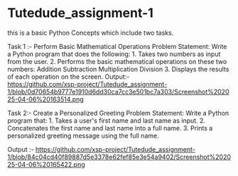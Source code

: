 # Tutedude_assignment-1
this is a basic Python Concepts which include two tasks.

Task 1 :- Perform Basic Mathematical Operations
Problem Statement: Write a Python program that does the following:
    1.  Takes two numbers as input from the user.
    2.  Performs the basic mathematical operations on these two numbers:
          Addition
          Subtraction
          Multiplication
          Division
    3.  Displays the results of each operation on the screen.
Output:-  
https://github.com/xsp-project/Tutedude_assignment-1/blob/0d70654b9777e1910d6dd30ca7cc3e501bc7a303/Screenshot%202025-04-06%20163514.png
    

Task 2:- Create a Personalized Greeting
Problem Statement: Write a Python program that:
    1.  Takes a user's first name and last name as input.
    2.  Concatenates the first name and last name into a full name.
    3.  Prints a personalized greeting message using the full name.

Output :- 
https://github.com/xsp-project/Tutedude_assignment-1/blob/84c04cd40f89887d5e3378e62fef85e3e54a9402/Screenshot%202025-04-06%20165422.png
